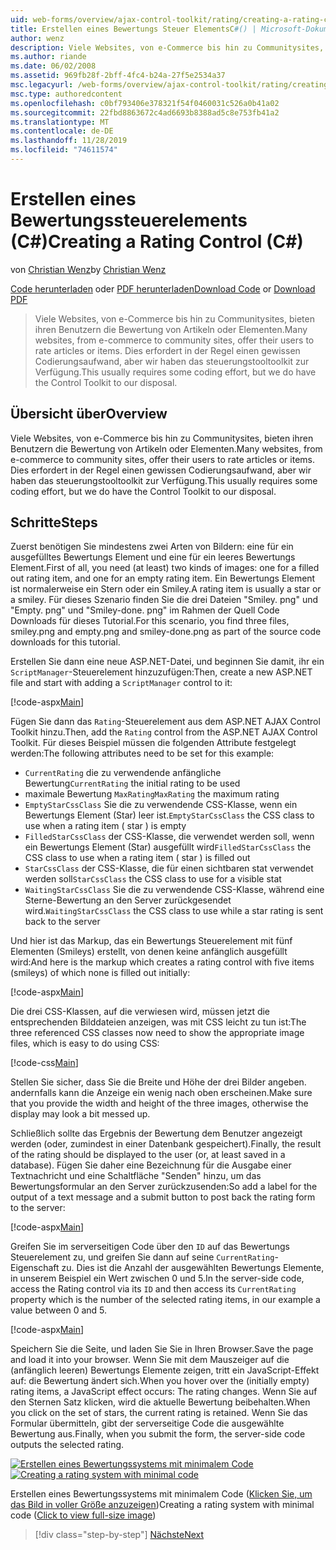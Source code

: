 ```yaml
---
uid: web-forms/overview/ajax-control-toolkit/rating/creating-a-rating-control-cs
title: Erstellen eines Bewertungs Steuer ElementsC#() | Microsoft-Dokumentation
author: wenz
description: Viele Websites, von e-Commerce bis hin zu Communitysites, bieten ihren Benutzern die Bewertung von Artikeln oder Elementen. Dies erfordert in der Regel einen gewissen Codierungsaufwand, aber wir haben die...
ms.author: riande
ms.date: 06/02/2008
ms.assetid: 969fb28f-2bff-4fc4-b24a-27f5e2534a37
msc.legacyurl: /web-forms/overview/ajax-control-toolkit/rating/creating-a-rating-control-cs
msc.type: authoredcontent
ms.openlocfilehash: c0bf793406e378321f54f0460031c526a0b41a02
ms.sourcegitcommit: 22fbd8863672c4ad6693b8388ad5c8e753fb41a2
ms.translationtype: MT
ms.contentlocale: de-DE
ms.lasthandoff: 11/28/2019
ms.locfileid: "74611574"
---
```

# <a name="creating-a-rating-control-c"></a><span data-ttu-id="5d6fe-104">Erstellen eines Bewertungssteuerelements (C#)</span><span class="sxs-lookup"><span data-stu-id="5d6fe-104">Creating a Rating Control (C#)</span></span>

<span data-ttu-id="5d6fe-105">von [Christian Wenz](https://github.com/wenz)</span><span class="sxs-lookup"><span data-stu-id="5d6fe-105">by [Christian Wenz](https://github.com/wenz)</span></span>

<span data-ttu-id="5d6fe-106">[Code herunterladen](https://download.microsoft.com/download/9/3/f/93f8daea-bebd-4821-833b-95205389c7d0/rating0.cs.zip) oder [PDF herunterladen](https://download.microsoft.com/download/2/d/c/2dc10e34-6983-41d4-9c08-f78f5387d32b/rating0CS.pdf)</span><span class="sxs-lookup"><span data-stu-id="5d6fe-106">[Download Code](https://download.microsoft.com/download/9/3/f/93f8daea-bebd-4821-833b-95205389c7d0/rating0.cs.zip) or [Download PDF](https://download.microsoft.com/download/2/d/c/2dc10e34-6983-41d4-9c08-f78f5387d32b/rating0CS.pdf)</span></span>

> <span data-ttu-id="5d6fe-107">Viele Websites, von e-Commerce bis hin zu Communitysites, bieten ihren Benutzern die Bewertung von Artikeln oder Elementen.</span><span class="sxs-lookup"><span data-stu-id="5d6fe-107">Many websites, from e-commerce to community sites, offer their users to rate articles or items.</span></span> <span data-ttu-id="5d6fe-108">Dies erfordert in der Regel einen gewissen Codierungsaufwand, aber wir haben das steuerungstooltoolkit zur Verfügung.</span><span class="sxs-lookup"><span data-stu-id="5d6fe-108">This usually requires some coding effort, but we do have the Control Toolkit to our disposal.</span></span>

## <a name="overview"></a><span data-ttu-id="5d6fe-109">Übersicht über</span><span class="sxs-lookup"><span data-stu-id="5d6fe-109">Overview</span></span>

<span data-ttu-id="5d6fe-110">Viele Websites, von e-Commerce bis hin zu Communitysites, bieten ihren Benutzern die Bewertung von Artikeln oder Elementen.</span><span class="sxs-lookup"><span data-stu-id="5d6fe-110">Many websites, from e-commerce to community sites, offer their users to rate articles or items.</span></span> <span data-ttu-id="5d6fe-111">Dies erfordert in der Regel einen gewissen Codierungsaufwand, aber wir haben das steuerungstooltoolkit zur Verfügung.</span><span class="sxs-lookup"><span data-stu-id="5d6fe-111">This usually requires some coding effort, but we do have the Control Toolkit to our disposal.</span></span>

## <a name="steps"></a><span data-ttu-id="5d6fe-112">Schritte</span><span class="sxs-lookup"><span data-stu-id="5d6fe-112">Steps</span></span>

<span data-ttu-id="5d6fe-113">Zuerst benötigen Sie mindestens zwei Arten von Bildern: eine für ein ausgefülltes Bewertungs Element und eine für ein leeres Bewertungs Element.</span><span class="sxs-lookup"><span data-stu-id="5d6fe-113">First of all, you need (at least) two kinds of images: one for a filled out rating item, and one for an empty rating item.</span></span> <span data-ttu-id="5d6fe-114">Ein Bewertungs Element ist normalerweise ein Stern oder ein Smiley.</span><span class="sxs-lookup"><span data-stu-id="5d6fe-114">A rating item is usually a star or a smiley.</span></span> <span data-ttu-id="5d6fe-115">Für dieses Szenario finden Sie die drei Dateien "Smiley. png" und "Empty. png" und "Smiley-done. png" im Rahmen der Quell Code Downloads für dieses Tutorial.</span><span class="sxs-lookup"><span data-stu-id="5d6fe-115">For this scenario, you find three files, smiley.png and empty.png and smiley-done.png as part of the source code downloads for this tutorial.</span></span>

<span data-ttu-id="5d6fe-116">Erstellen Sie dann eine neue ASP.NET-Datei, und beginnen Sie damit, ihr ein `ScriptManager`-Steuerelement hinzuzufügen:</span><span class="sxs-lookup"><span data-stu-id="5d6fe-116">Then, create a new ASP.NET file and start with adding a `ScriptManager` control to it:</span></span>

[!code-aspx[Main](creating-a-rating-control-cs/samples/sample1.aspx)]

<span data-ttu-id="5d6fe-117">Fügen Sie dann das `Rating`-Steuerelement aus dem ASP.NET AJAX Control Toolkit hinzu.</span><span class="sxs-lookup"><span data-stu-id="5d6fe-117">Then, add the `Rating` control from the ASP.NET AJAX Control Toolkit.</span></span> <span data-ttu-id="5d6fe-118">Für dieses Beispiel müssen die folgenden Attribute festgelegt werden:</span><span class="sxs-lookup"><span data-stu-id="5d6fe-118">The following attributes need to be set for this example:</span></span>

- <span data-ttu-id="5d6fe-119">`CurrentRating` die zu verwendende anfängliche Bewertung</span><span class="sxs-lookup"><span data-stu-id="5d6fe-119">`CurrentRating` the initial rating to be used</span></span>
- <span data-ttu-id="5d6fe-120">maximale Bewertung `MaxRating`</span><span class="sxs-lookup"><span data-stu-id="5d6fe-120">`MaxRating` the maximum rating</span></span>
- <span data-ttu-id="5d6fe-121">`EmptyStarCssClass` Sie die zu verwendende CSS-Klasse, wenn ein Bewertungs Element (Star) leer ist.</span><span class="sxs-lookup"><span data-stu-id="5d6fe-121">`EmptyStarCssClass` the CSS class to use when a rating item ( star ) is empty</span></span>
- <span data-ttu-id="5d6fe-122">`FilledStarCssClass` der CSS-Klasse, die verwendet werden soll, wenn ein Bewertungs Element (Star) ausgefüllt wird</span><span class="sxs-lookup"><span data-stu-id="5d6fe-122">`FilledStarCssClass` the CSS class to use when a rating item ( star ) is filled out</span></span>
- <span data-ttu-id="5d6fe-123">`StarCssClass` der CSS-Klasse, die für einen sichtbaren stat verwendet werden soll</span><span class="sxs-lookup"><span data-stu-id="5d6fe-123">`StarCssClass` the CSS class to use for a visible stat</span></span>
- <span data-ttu-id="5d6fe-124">`WaitingStarCssClass` Sie die zu verwendende CSS-Klasse, während eine Sterne-Bewertung an den Server zurückgesendet wird.</span><span class="sxs-lookup"><span data-stu-id="5d6fe-124">`WaitingStarCssClass` the CSS class to use while a star rating is sent back to the server</span></span>

<span data-ttu-id="5d6fe-125">Und hier ist das Markup, das ein Bewertungs Steuerelement mit fünf Elementen (Smileys) erstellt, von denen keine anfänglich ausgefüllt wird:</span><span class="sxs-lookup"><span data-stu-id="5d6fe-125">And here is the markup which creates a rating control with five items (smileys) of which none is filled out initially:</span></span>

[!code-aspx[Main](creating-a-rating-control-cs/samples/sample2.aspx)]

<span data-ttu-id="5d6fe-126">Die drei CSS-Klassen, auf die verwiesen wird, müssen jetzt die entsprechenden Bilddateien anzeigen, was mit CSS leicht zu tun ist:</span><span class="sxs-lookup"><span data-stu-id="5d6fe-126">The three referenced CSS classes now need to show the appropriate image files, which is easy to do using CSS:</span></span>

[!code-css[Main](creating-a-rating-control-cs/samples/sample3.css)]

<span data-ttu-id="5d6fe-127">Stellen Sie sicher, dass Sie die Breite und Höhe der drei Bilder angeben. andernfalls kann die Anzeige ein wenig nach oben erscheinen.</span><span class="sxs-lookup"><span data-stu-id="5d6fe-127">Make sure that you provide the width and height of the three images, otherwise the display may look a bit messed up.</span></span>

<span data-ttu-id="5d6fe-128">Schließlich sollte das Ergebnis der Bewertung dem Benutzer angezeigt werden (oder, zumindest in einer Datenbank gespeichert).</span><span class="sxs-lookup"><span data-stu-id="5d6fe-128">Finally, the result of the rating should be displayed to the user (or, at least saved in a database).</span></span> <span data-ttu-id="5d6fe-129">Fügen Sie daher eine Bezeichnung für die Ausgabe einer Textnachricht und eine Schaltfläche "Senden" hinzu, um das Bewertungsformular an den Server zurückzusenden:</span><span class="sxs-lookup"><span data-stu-id="5d6fe-129">So add a label for the output of a text message and a submit button to post back the rating form to the server:</span></span>

[!code-aspx[Main](creating-a-rating-control-cs/samples/sample4.aspx)]

<span data-ttu-id="5d6fe-130">Greifen Sie im serverseitigen Code über den `ID` auf das Bewertungs Steuerelement zu, und greifen Sie dann auf seine `CurrentRating`-Eigenschaft zu. Dies ist die Anzahl der ausgewählten Bewertungs Elemente, in unserem Beispiel ein Wert zwischen 0 und 5.</span><span class="sxs-lookup"><span data-stu-id="5d6fe-130">In the server-side code, access the Rating control via its `ID` and then access its `CurrentRating` property which is the number of the selected rating items, in our example a value between 0 and 5.</span></span>

[!code-aspx[Main](creating-a-rating-control-cs/samples/sample5.aspx)]

<span data-ttu-id="5d6fe-131">Speichern Sie die Seite, und laden Sie Sie in Ihren Browser.</span><span class="sxs-lookup"><span data-stu-id="5d6fe-131">Save the page and load it into your browser.</span></span> <span data-ttu-id="5d6fe-132">Wenn Sie mit dem Mauszeiger auf die (anfänglich leeren) Bewertungs Elemente zeigen, tritt ein JavaScript-Effekt auf: die Bewertung ändert sich.</span><span class="sxs-lookup"><span data-stu-id="5d6fe-132">When you hover over the (initially empty) rating items, a JavaScript effect occurs: The rating changes.</span></span> <span data-ttu-id="5d6fe-133">Wenn Sie auf den Sternen Satz klicken, wird die aktuelle Bewertung beibehalten.</span><span class="sxs-lookup"><span data-stu-id="5d6fe-133">When you click on the set of stars, the current rating is retained.</span></span> <span data-ttu-id="5d6fe-134">Wenn Sie das Formular übermitteln, gibt der serverseitige Code die ausgewählte Bewertung aus.</span><span class="sxs-lookup"><span data-stu-id="5d6fe-134">Finally, when you submit the form, the server-side code outputs the selected rating.</span></span>

<span data-ttu-id="5d6fe-135">[![Erstellen eines Bewertungssystems mit minimalem Code](creating-a-rating-control-cs/_static/image2.png)](creating-a-rating-control-cs/_static/image1.png)</span><span class="sxs-lookup"><span data-stu-id="5d6fe-135">[![Creating a rating system with minimal code](creating-a-rating-control-cs/_static/image2.png)](creating-a-rating-control-cs/_static/image1.png)</span></span>

<span data-ttu-id="5d6fe-136">Erstellen eines Bewertungssystems mit minimalem Code ([Klicken Sie, um das Bild in voller Größe anzuzeigen](creating-a-rating-control-cs/_static/image3.png))</span><span class="sxs-lookup"><span data-stu-id="5d6fe-136">Creating a rating system with minimal code ([Click to view full-size image](creating-a-rating-control-cs/_static/image3.png))</span></span>

> [!div class="step-by-step"]
> [<span data-ttu-id="5d6fe-137">Nächste</span><span class="sxs-lookup"><span data-stu-id="5d6fe-137">Next</span></span>](creating-a-rating-control-vb.md)
